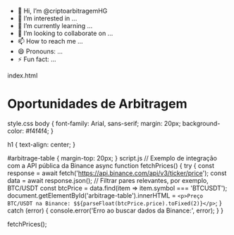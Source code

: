 - 👋 Hi, I’m @criptoarbitragemHG
- 👀 I’m interested in ...
- 🌱 I’m currently learning ...
- 💞️ I’m looking to collaborate on ...
- 📫 How to reach me ...
- 😄 Pronouns: ...
- ⚡ Fun fact: ...

<!---
criptoarbitragemHG/criptoarbitragemHG is a ✨ special ✨ repository because its `README.md` (this file) appears on your GitHub profile.
You can click the Preview link to take a look at your changes.
--->
index.html
<!DOCTYPE html>
<html lang="pt-BR">
<head>
  <meta charset="UTF-8" />
  <meta name="viewport" content="width=device-width, initial-scale=1.0"/>
  <title>Arbitragem de Criptomoedas</title>
  <link rel="stylesheet" href="style.css" />
</head>
<body>
  <h1>Oportunidades de Arbitragem</h1>
  <div id="arbitrage-table">
    <!-- Tabela será inserida aqui -->
  </div>
  <script src="script.js"></script>
</body>
</html>
style.css
body {
  font-family: Arial, sans-serif;
  margin: 20px;
  background-color: #f4f4f4;
}

h1 {
  text-align: center;
}

#arbitrage-table {
  margin-top: 20px;
}
script.js
// Exemplo de integração com a API pública da Binance
async function fetchPrices() {
  try {
    const response = await fetch('https://api.binance.com/api/v3/ticker/price');
    const data = await response.json();
    // Filtrar pares relevantes, por exemplo, BTC/USDT
    const btcPrice = data.find(item => item.symbol === 'BTCUSDT');
    document.getElementById('arbitrage-table').innerHTML = `
      <p>Preço BTC/USDT na Binance: $${parseFloat(btcPrice.price).toFixed(2)}</p>
    `;
  } catch (error) {
    console.error('Erro ao buscar dados da Binance:', error);
  }
}

fetchPrices();


